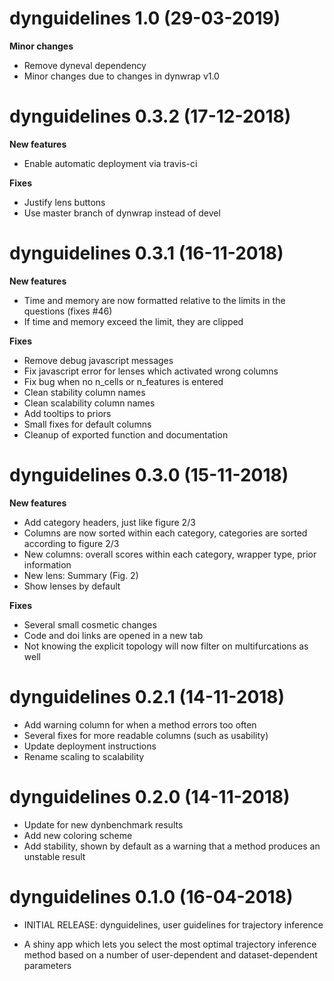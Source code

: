 # dynguidelines 1.0 (29-03-2019)

**Minor changes** 
* Remove dyneval dependency
* Minor changes due to changes in dynwrap v1.0

# dynguidelines 0.3.2 (17-12-2018)

**New features**

* Enable automatic deployment via travis-ci

**Fixes**

* Justify lens buttons
* Use master branch of dynwrap instead of devel


# dynguidelines 0.3.1 (16-11-2018)

**New features**

* Time and memory are now formatted relative to the limits in the questions (fixes #46)
* If time and memory exceed the limit, they are clipped

**Fixes**

* Remove debug javascript messages
* Fix javascript error for lenses which activated wrong columns
* Fix bug when no n_cells or n_features is entered
* Clean stability column names
* Clean scalability column names
* Add tooltips to priors
* Small fixes for default columns
* Cleanup of exported function and documentation

# dynguidelines 0.3.0 (15-11-2018)

**New features**

* Add category headers, just like figure 2/3
* Columns are now sorted within each category, categories are sorted according to figure 2/3
* New columns: overall scores within each category, wrapper type, prior information
* New lens: Summary (Fig. 2)
* Show lenses by default

**Fixes**

* Several small cosmetic changes
* Code and doi links are opened in a new tab
* Not knowing the explicit topology will now filter on multifurcations as well

# dynguidelines 0.2.1 (14-11-2018)

* Add warning column for when a method errors too often
* Several fixes for more readable columns (such as usability)
* Update deployment instructions
* Rename scaling to scalability

# dynguidelines 0.2.0 (14-11-2018)

* Update for new dynbenchmark results
* Add new coloring scheme
* Add stability, shown by default as a warning that a method produces an unstable result

# dynguidelines 0.1.0 (16-04-2018)

* INITIAL RELEASE: dynguidelines, user guidelines for trajectory inference
 - A shiny app which lets you select the most optimal trajectory inference method based on a number of user-dependent and dataset-dependent parameters